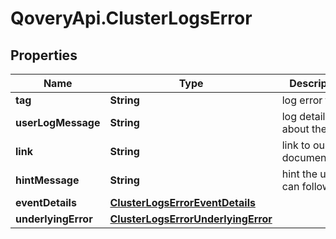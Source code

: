 # QoveryApi.ClusterLogsError

## Properties

Name | Type | Description | Notes
------------ | ------------- | ------------- | -------------
**tag** | **String** | log error tag | [optional] 
**userLogMessage** | **String** | log details about the error | [optional] 
**link** | **String** | link to our documentation | [optional] 
**hintMessage** | **String** | hint the user can follow | [optional] 
**eventDetails** | [**ClusterLogsErrorEventDetails**](ClusterLogsErrorEventDetails.md) |  | [optional] 
**underlyingError** | [**ClusterLogsErrorUnderlyingError**](ClusterLogsErrorUnderlyingError.md) |  | [optional] 


